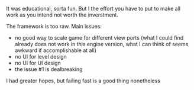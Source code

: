 It was educational, sorta fun. But I the effort you have to put
to make all work as you intend not worth the inverstment.

The framework is too raw.
Main issues:

  - no good way to scale game for different view ports
(what I could find already does not work in this
engine version, what I can think of seems awkward
if accomplishable at all)
  - no UI for level design
  - no UI for UI design
  - the issue #1 is dealbreaking

I had greater hopes, but failing fast is a good thing nonetheless
